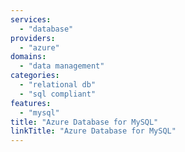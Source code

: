 ```yaml
---
services:
  - "database"
providers:
  - "azure"
domains:
  - "data management"
categories:
  - "relational db"
  - "sql compliant"
features:
  - "mysql"
title: "Azure Database for MySQL"
linkTitle: "Azure Database for MySQL"
---
```

